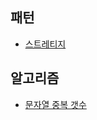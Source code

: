 ## 패턴
* [스트레티지](https://github.com/lhy880518/exAll/tree/master/src/main/java/pattern/strategy)

## 알고리즘
* [문자열 중복 갯수](https://github.com/lhy880518/exAll/tree/master/src/main/java/algorithm/sockMerchant)